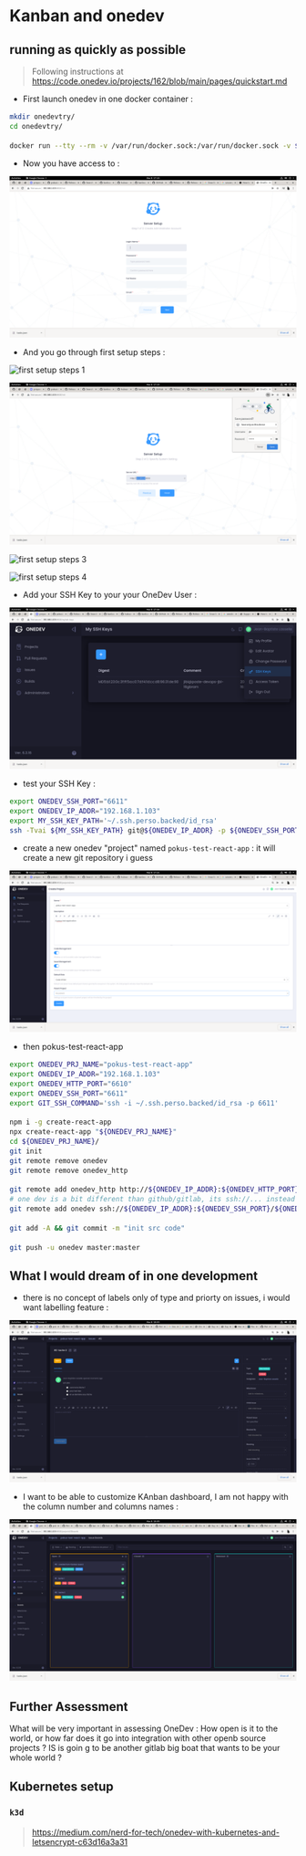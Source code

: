 # Kanban and onedev



## running as quickly as possible

> Following instructions at https://code.onedev.io/projects/162/blob/main/pages/quickstart.md

* First launch onedev in one docker container :

```bash
mkdir onedevtry/
cd onedevtry/

docker run --tty --rm -v /var/run/docker.sock:/var/run/docker.sock -v $(pwd)/onedev:/opt/onedev -p 6610:6610 -p 6611:6611 1dev/server

```

* Now you have access to :

![first access to onedev ui](./documentation/hugo/static/images/onedev/quickstart/onedev_ui_first_access.png)

* And you go through first setup steps :

![first setup steps 1](./documentation/hugo/static/images/onedev/quickstart/edev_ui_first_access_step1.png)

![first setup steps 2](./documentation/hugo/static/images/onedev/quickstart/onedev_ui_first_access_step2.png)

![first setup steps 3](./documentation/hugo/static/images/onedev/quickstart/edev_ui_first_access_step3.png)

![first setup steps 4](./documentation/hugo/static/images/onedev/quickstart/edev_ui_first_access_step4.png)

* Add your SSH Key to your your OneDev User :


![add ssh key](./documentation/hugo/static/images/onedev/quickstart/onedev_add_ssh_key.png)

* test your SSH Key :


```bash
export ONEDEV_SSH_PORT="6611"
export ONEDEV_IP_ADDR="192.168.1.103"
export MY_SSH_KEY_PATH='~/.ssh.perso.backed/id_rsa'
ssh -Tvai ${MY_SSH_KEY_PATH} git@${ONEDEV_IP_ADDR} -p ${ONEDEV_SSH_PORT}

```

* create a new onedev "project" named `pokus-test-react-app` : it will create a new git repository i guess

![create a new onedev "project"](./documentation/hugo/static/images/onedev/quickstart/onedev-quickstart-create-first-repo.png)

* then pokus-test-react-app


```bash
export ONEDEV_PRJ_NAME="pokus-test-react-app"
export ONEDEV_IP_ADDR="192.168.1.103"
export ONEDEV_HTTP_PORT="6610"
export ONEDEV_SSH_PORT="6611"
export GIT_SSH_COMMAND='ssh -i ~/.ssh.perso.backed/id_rsa -p 6611'

npm i -g create-react-app
npx create-react-app "${ONEDEV_PRJ_NAME}"
cd ${ONEDEV_PRJ_NAME}/
git init
git remote remove onedev
git remote remove onedev_http

git remote add onedev_http http://${ONEDEV_IP_ADDR}:${ONEDEV_HTTP_PORT}/${ONEDEV_PRJ_NAME}
# one dev is a bit different than github/gitlab, its ssh://... instead of git@...
git remote add onedev ssh://${ONEDEV_IP_ADDR}:${ONEDEV_SSH_PORT}/${ONEDEV_PRJ_NAME}

git add -A && git commit -m "init src code"

git push -u onedev master:master

```

## What I would dream of in one development

* there is no concept of labels only of type and priorty on issues, i would want labelling feature :

![onedev no label ](./documentation/hugo/static/images/onedev/quickstart/onedev_issues_do_not_have_labels.png)

* I want to be able to customize KAnban dashboard, I am not happy with the column number and columns names :

![onedev no label](./documentation/hugo/static/images/onedev/quickstart/onedev_kanban_board.png)


## Further Assessment

What will be very important in assessing OneDev : How open is it to the world, or how far does it go into integration with other openb source projects ? IS is goin g to be another gitlab big boat that wants to be your whole world ?


## Kubernetes setup

### `k3d`

> https://medium.com/nerd-for-tech/onedev-with-kubernetes-and-letsencrypt-c63d16a3a31
